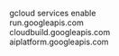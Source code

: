 gcloud services enable \
 run.googleapis.com \
 cloudbuild.googleapis.com \
 aiplatform.googleapis.com
